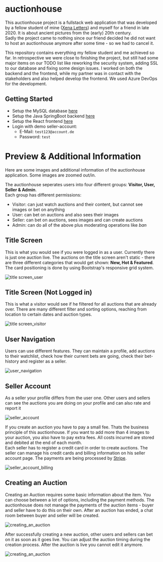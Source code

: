 # auctionhouse 
This auctionhouse project is a fullstack web application that was developed by a fellow student of mine ([Xena Letters](https://github.com/xenaletters)) and myself for a friend in late 2020. It is about ancient pictures from the (early) 20th century.   
Sadly the project came to nothing since our friend decided he did not want to host an auctionhouse anymore after some time - so we had to cancel it.  
  
This repository contains everything my fellow student and me achieved so far. In retrospective we were close to finishing the project, but still had some major items on our TODO list like reworking the security system, adding SSL to our database and fixing some design issues. I worked on both the backend and the frontend, while my partner was in contact with the stakeholders and also helped develop the frontend. We used Azure DevOps for the development.

## Getting Started
- Setup the MySQL database [here](https://github.com/BaderTim/auctionhouse/tree/main/database-mysql)
- Setup the Java SpringBoot backend [here](https://github.com/BaderTim/auctionhouse/tree/main/backend-springboot)
- Setup the React frontend [here](https://github.com/BaderTim/auctionhouse/tree/main/frontend-react)
- Login with demo seller-account: 
    - E-Mail: `test123@account.de`
    - Password: `test`

# Preview & Additional Information
Here are some images and additional information of the auctionhouse application. Some images are zoomed out/in.  
  
The auctionhouse seperates users into four different groups: **Visitor, User, Seller & Admin**.  
Each group has different permissions:
- Visitor: can just watch auctions and their content, but cannot see images or bet on anything
- User: can bet on auctions and also sees their images
- Seller: can bet on auctions, sees images and can create auctions
- Admin: can do all of the above plus moderating operations like *ban*

## Title Screen
This is what you would see if you were logged in as a user. Currently there is just one auction live. The auctions on the title screen aren't static - there are three different categories that would get shown: **New, Hot & Featured**. The card positioning is done by using Bootstrap's responsive grid system.
  
![title screen_user](https://github.com/BaderTim/auctionhouse/blob/main/images/title%20screen.JPG?raw=true)
  
  
## Title Screen (Not Logged in)
This is what a visitor would see if he filtered for all auctions that are already over. There are many different filter and sorting options, reaching from location to certain dates and auction types.  
  
![title screen_visitor](https://github.com/BaderTim/auctionhouse/blob/main/images/all-auctions.JPG?raw=true)
  
  
## User Navigation
Users can use different features. They can maintain a profile, add auctions to their watchlist, check how their current bets are going, check their bet-history and register as a seller.  
  
![user_navigation](https://github.com/BaderTim/auctionhouse/blob/main/images/user-navigation.JPG?raw=true)
  
  
## Seller Account
As a seller your profile differs from the user one. Other users and sellers can see the auctions you are doing on your profile and can also rate and report it
  
![seller_account](https://github.com/BaderTim/auctionhouse/blob/main/images/my%20page.JPG?raw=true)
  
If you create an auction you have to pay a small fee. Thats the business principle of this auctionhouse. If you want to add more than 4 images to your auction, you also have to pay extra fees. All costs incurred are stored and debited at the end of each month.  
Each seller has to register a credit card in order to create auctions. The seller can manage his credit cards and billing information on his seller account page. The payments are being processed by [Stripe](https://stripe.com/).
  
![seller_account_billing](https://github.com/BaderTim/auctionhouse/blob/main/images/seller-account-overview.JPG?raw=true)
  
  
## Creating an Auction
Creating an Auction requires some basic information about the item. You can choose between a lot of options, including the payment methods. The auctionhouse does not manage the payments of the auction items - buyer and seller have to do this on their own. After an auction has ended, a chat room between buyer and seller will be created.
  
![creating_an_auction](https://github.com/BaderTim/auctionhouse/blob/main/images/create-auction-full.JPG?raw=true)
  
After successfully creating a new auction, other users and sellers can bet on it as soon as it goes live. You can adjust the auction timing during the creation process. After the auction is live you cannot edit it anymore.  
  
![creating_an_auction](https://github.com/BaderTim/auctionhouse/blob/main/images/auction.JPG?raw=true)
